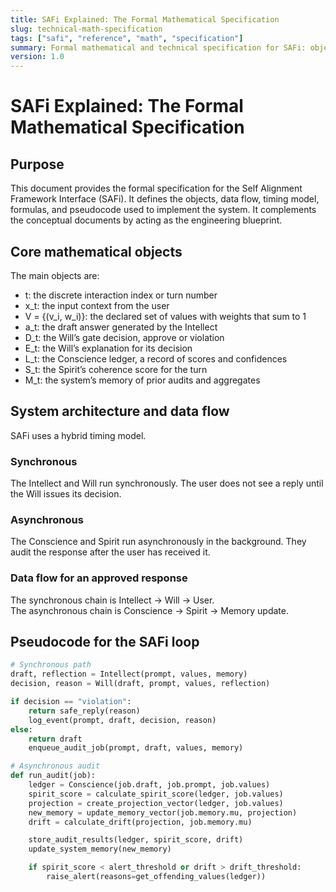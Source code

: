 ```yaml
---
title: SAFi Explained: The Formal Mathematical Specification
slug: technical-math-specification
tags: ["safi", "reference", "math", "specification"]
summary: Formal mathematical and technical specification for SAFi: objects, timing, data flow, pseudocode, and Spirit formulas.
version: 1.0
---
```


# SAFi Explained: The Formal Mathematical Specification

## Purpose
This document provides the formal specification for the Self Alignment Framework Interface (SAFi). It defines the objects, data flow, timing model, formulas, and pseudocode used to implement the system. It complements the conceptual documents by acting as the engineering blueprint.

## Core mathematical objects
The main objects are:

- t: the discrete interaction index or turn number  
- x_t: the input context from the user  
- V = {(v_i, w_i)}: the declared set of values with weights that sum to 1  
- a_t: the draft answer generated by the Intellect  
- D_t: the Will’s gate decision, approve or violation  
- E_t: the Will’s explanation for its decision  
- L_t: the Conscience ledger, a record of scores and confidences  
- S_t: the Spirit’s coherence score for the turn  
- M_t: the system’s memory of prior audits and aggregates  

## System architecture and data flow
SAFi uses a hybrid timing model.

### Synchronous
The Intellect and Will run synchronously. The user does not see a reply until the Will issues its decision.

### Asynchronous
The Conscience and Spirit run asynchronously in the background. They audit the response after the user has received it.

### Data flow for an approved response
The synchronous chain is Intellect → Will → User.  
The asynchronous chain is Conscience → Spirit → Memory update.

## Pseudocode for the SAFi loop
```python
# Synchronous path
draft, reflection = Intellect(prompt, values, memory)
decision, reason = Will(draft, prompt, values, reflection)

if decision == "violation":
    return safe_reply(reason)
    log_event(prompt, draft, decision, reason)
else:
    return draft
    enqueue_audit_job(prompt, draft, values, memory)

# Asynchronous audit
def run_audit(job):
    ledger = Conscience(job.draft, job.prompt, job.values)
    spirit_score = calculate_spirit_score(ledger, job.values)
    projection = create_projection_vector(ledger, job.values)
    new_memory = update_memory_vector(job.memory.mu, projection)
    drift = calculate_drift(projection, job.memory.mu)

    store_audit_results(ledger, spirit_score, drift)
    update_system_memory(new_memory)

    if spirit_score < alert_threshold or drift > drift_threshold:
        raise_alert(reasons=get_offending_values(ledger))
